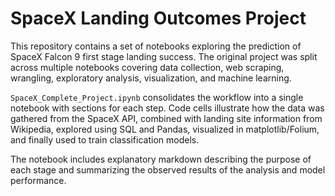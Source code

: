 # SpaceX Landing Outcomes Project

This repository contains a set of notebooks exploring the prediction of SpaceX Falcon 9 first stage landing success. The original project was split across multiple notebooks covering data collection, web scraping, wrangling, exploratory analysis, visualization, and machine learning.

`SpaceX_Complete_Project.ipynb` consolidates the workflow into a single notebook with sections for each step. Code cells illustrate how the data was gathered from the SpaceX API, combined with landing site information from Wikipedia, explored using SQL and Pandas, visualized in matplotlib/Folium, and finally used to train classification models.

The notebook includes explanatory markdown describing the purpose of each stage and summarizing the observed results of the analysis and model performance.

